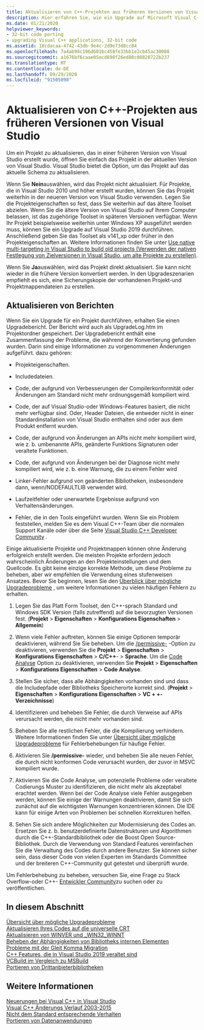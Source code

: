 ```yaml
---
title: Aktualisieren von C++-Projekten aus früheren Versionen von Visual Studio
description: Hier erfahren Sie, wie ein Upgrade auf Microsoft Visual C++-Projekte aus älteren Visual Studio-Versionen ausgeführt wird.
ms.date: 01/21/2020
helpviewer_keywords:
- 32-bit code porting
- upgrading Visual C++ applications, 32-bit code
ms.assetid: 18cdacaa-4742-43db-9e4c-2d9e73d8cc84
ms.openlocfilehash: 7a4ab98c196d601bc458fe33bb1e2cb45ac30088
ms.sourcegitcommit: a1676bf6caae05ecd698f26ed80c08828722b237
ms.translationtype: MT
ms.contentlocale: de-DE
ms.lasthandoff: 09/29/2020
ms.locfileid: "91505898"
---
```

# <a name="upgrade-c-projects-from-earlier-versions-of-visual-studio"></a>Aktualisieren von C++-Projekten aus früheren Versionen von Visual Studio

Um ein Projekt zu aktualisieren, das in einer früheren Version von Visual Studio erstellt wurde, öffnen Sie einfach das Projekt in der aktuellen Version von Visual Studio. Visual Studio bietet die Option, um das Projekt auf das aktuelle Schema zu aktualisieren.

Wenn Sie **Nein**auswählen, wird das Projekt nicht aktualisiert. Für Projekte, die in Visual Studio 2010 und höher erstellt wurden, können Sie das Projekt weiterhin in der neueren Version von Visual Studio verwenden. Legen Sie die Projekteigenschaften so fest, dass Sie weiterhin auf das ältere Toolset abzielen. Wenn Sie die ältere Version von Visual Studio auf Ihrem Computer belassen, ist das zugehörige Toolset in späteren Versionen verfügbar. Wenn Ihr Projekt beispielsweise weiterhin unter Windows XP ausgeführt werden muss, können Sie ein Upgrade auf Visual Studio 2019 durchführen. Anschließend geben Sie das Toolset als v141_xp oder früher in den Projekteigenschaften an. Weitere Informationen finden Sie unter [Use native multi-targeting in Visual Studio to build old projects (Verwenden der nativen Festlegung von Zielversionen in Visual Studio, um alte Projekte zu erstellen)](use-native-multi-targeting.md).

Wenn Sie **Ja**auswählen, wird das Projekt direkt aktualisiert. Sie kann nicht wieder in die frühere Version konvertiert werden. In den Upgradeszenarien empfiehlt es sich, eine Sicherungskopie der vorhandenen Projekt-und Projektmappendateien zu erstellen.

## <a name="upgrade-reports"></a>Aktualisieren von Berichten

Wenn Sie ein Upgrade für ein Projekt durchführen, erhalten Sie einen Upgradebericht. Der Bericht wird auch als UpgradeLog.htm im Projektordner gespeichert. Der Upgradebericht enthält eine Zusammenfassung der Probleme, die während der Konvertierung gefunden wurden. Darin sind einige Informationen zu vorgenommenen Änderungen aufgeführt. dazu gehören:

- Projekteigenschaften.

- Includedateien.

- Code, der aufgrund von Verbesserungen der Compilerkonformität oder Änderungen am Standard nicht mehr ordnungsgemäß kompiliert wird.

- Code, der auf Visual Studio-oder Windows-Features basiert, die nicht mehr verfügbar sind. Oder, Header Dateien, die entweder nicht in einer Standardinstallation von Visual Studio enthalten sind oder aus dem Produkt entfernt wurden.

- Code, der aufgrund von Änderungen an APIs nicht mehr kompiliert wird, wie z. b. umbenannte APIs, geänderte Funktions Signaturen oder veraltete Funktionen.

- Code, der aufgrund von Änderungen bei der Diagnose nicht mehr kompiliert wird, wie z. b. eine Warnung, die zu einem Fehler wird

- Linker-Fehler aufgrund von geänderten Bibliotheken, insbesondere dann, wenn/NODEFAULTLIB verwendet wird.

- Laufzeitfehler oder unerwartete Ergebnisse aufgrund von Verhaltensänderungen.

- Fehler, die in den Tools eingeführt wurden. Wenn Sie ein Problem feststellen, melden Sie es dem Visual C++-Team über die normalen Support Kanäle oder über die Seite [Visual Studio C++ Developer Community](https://developercommunity.visualstudio.com/spaces/62/index.html) .

Einige aktualisierte Projekte und Projektmappen können ohne Änderung erfolgreich erstellt werden. Die meisten Projekte erfordern jedoch wahrscheinlich Änderungen an den Projekteinstellungen und dem Quellcode. Es gibt keine einzige korrekte Methode, um diese Probleme zu beheben, aber wir empfehlen die Verwendung eines stufenweisen Ansatzes. Bevor Sie beginnen, lesen Sie den [Überblick über mögliche Upgradeprobleme](../porting/overview-of-potential-upgrade-issues-visual-cpp.md) , um weitere Informationen zu vielen häufigen Fehlern zu erhalten.

1. Legen Sie das Platt Form Toolset, den C++-sprach Standard und Windows SDK Version (falls zutreffend) auf die bevorzugten Versionen fest. (**Projekt**  >  **Eigenschaften**  >  **Konfigurations Eigenschaften**  >  **Allgemein**)

1. Wenn viele Fehler auftreten, können Sie einige Optionen temporär deaktivieren, während Sie Sie beheben. Um die [/permissive-](../build/reference/permissive-standards-conformance.md) -Option zu deaktivieren, verwenden Sie die **Projekt**  >  **Eigenschaften**  >  **Konfigurations Eigenschaften**  >  **C/C++**-  >  **Sprache**. Um die [Code Analyse](../code-quality/code-analysis-for-c-cpp-overview.md) Option zu deaktivieren, verwenden Sie **Projekt**  >  **Eigenschaften**  >  **Konfigurations Eigenschaften**  >  **Code Analyse**.

1. Stellen Sie sicher, dass alle Abhängigkeiten vorhanden sind und dass die Includepfade oder Bibliotheks Speicherorte korrekt sind. (**Projekt**  >  **Eigenschaften**  >  **Konfigurations Eigenschaften**  >  **VC + +-Verzeichnisse**)

1. Identifizieren und beheben Sie Fehler, die durch Verweise auf APIs verursacht werden, die nicht mehr vorhanden sind.

1. Beheben Sie alle restlichen Fehler, die die Kompilierung verhindern. Weitere Informationen finden Sie unter [Übersicht über mögliche Upgradeprobleme](../porting/overview-of-potential-upgrade-issues-visual-cpp.md) für Fehlerbehebungen für häufige Fehler.

1. Aktivieren Sie **/permissive-** wieder, und beheben Sie alle neuen Fehler, die durch nicht konformen Code verursacht wurden, der zuvor in MSVC kompiliert wurde.

1. Aktivieren Sie die Code Analyse, um potenzielle Probleme oder veraltete Codierungs Muster zu identifizieren, die nicht mehr als akzeptabel erachtet werden. Wenn bei der Code Analyse viele Fehler ausgegeben werden, können Sie einige der Warnungen deaktivieren, damit Sie sich zunächst auf die wichtigsten Warnungen konzentrieren können. Die IDE kann für einige Arten von Problemen bei schnellen Korrekturen helfen.

1. Sehen Sie sich andere Möglichkeiten zur Modernisierung des Codes an. Ersetzen Sie z. b. benutzerdefinierte Datenstrukturen und Algorithmen durch die C++-Standardbibliothek oder die Boost Open Source-Bibliothek. Durch die Verwendung von Standard Features vereinfachen Sie die Verwaltung des Codes durch andere Benutzer. Sie können sicher sein, dass dieser Code von vielen Experten im Standards Committee und der breiteren C++-Community gut getestet und überprüft wurde.

Um Fehlerbehebung zu beheben, versuchen Sie, eine Frage zu Stack Overflow-oder C++- [Entwickler Community](https://developercommunity.visualstudio.com/spaces/62/index.html)zu suchen oder zu veröffentlichen.

## <a name="in-this-section"></a>In diesem Abschnitt

[Übersicht über mögliche Upgradeprobleme](overview-of-potential-upgrade-issues-visual-cpp.md)\
[Aktualisieren Ihres Codes auf die universelle CRT](upgrade-your-code-to-the-universal-crt.md)\
[Aktualisieren von WINVER und _WIN32_WINNT](modifying-winver-and-win32-winnt.md)\
[Beheben der Abhängigkeiten von Bibliotheks internen Elementen](fix-your-dependencies-on-library-internals.md)\
[Probleme mit der Gleit Komma Migration](floating-point-migration-issues.md)\
[C++ Features, die in Visual Studio 2019 veraltet sind](features-deprecated-in-visual-studio.md)\
[VCBuild im Vergleich zu MSBuild](build-system-changes.md)\
[Portieren von Drittanbieterbibliotheken](porting-third-party-libraries.md)

## <a name="see-also"></a>Weitere Informationen

[Neuerungen bei Visual C++ in Visual Studio](../overview/what-s-new-for-visual-cpp-in-visual-studio.md)\
[Visual C++ Änderungs Verlauf 2003-2015](../porting/visual-cpp-change-history-2003-2015.md)\
[Nicht dem Standard entsprechende Verhalten](../cpp/nonstandard-behavior.md)\
[Portieren von Datenanwendungen](../data/data-access-programming-mfc-atl.md)
